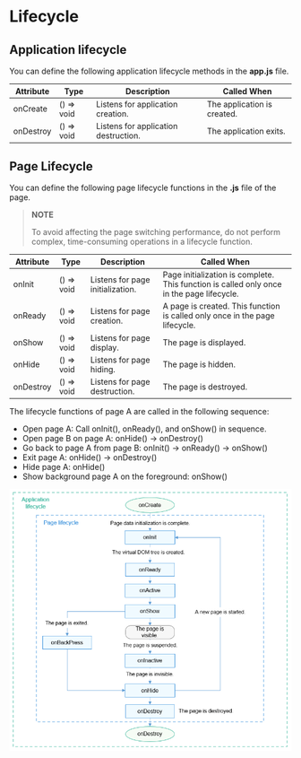 # Lifecycle


## Application lifecycle

You can define the following application lifecycle methods in the **app.js** file.

| Attribute     | Type      | Description    | Called When          |
| --------- | ---------- | -------- | ------------------ |
| onCreate  | () => void | Listens for application creation.| The application is created.|
| onDestroy | () => void | Listens for application destruction.| The application exits.|

## Page Lifecycle

You can define the following page lifecycle functions in the **.js** file of the page.

> **NOTE**
>
> To avoid affecting the page switching performance, do not perform complex, time-consuming operations in a lifecycle function.

| Attribute     | Type      | Description        | Called When                              |
| --------- | ---------- | ------------ | -------------------------------------- |
| onInit    | () => void | Listens for page initialization.  | Page initialization is complete. This function is called only once in the page lifecycle.|
| onReady   | () => void | Listens for page creation.| A page is created. This function is called only once in the page lifecycle.      |
| onShow    | () => void | Listens for page display.    | The page is displayed.                      |
| onHide    | () => void | Listens for page hiding.    | The page is hidden.                      |
| onDestroy | () => void | Listens for page destruction.    | The page is destroyed.                      |

The lifecycle functions of page A are called in the following sequence:

- Open page A: Call onInit(), onReady(), and onShow() in sequence.
- Open page B on page A: onHide() -> onDestroy()
- Go back to page A from page B: onInit() -> onReady() -> onShow()
- Exit page A: onHide() -> onDestroy()
- Hide page A: onHide()
- Show background page A on the foreground: onShow()

![img](figures/lifecycle.png)
